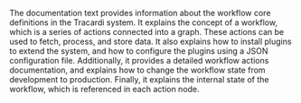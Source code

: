 The documentation text provides information about the workflow core definitions in the Tracardi system. It explains the
concept of a workflow, which is a series of actions connected into a graph. These actions can be used to fetch, process,
and store data. It also explains how to install plugins to extend the system, and how to configure the plugins using a
JSON configuration file. Additionally, it provides a detailed workflow actions documentation, and explains how to change
the workflow state from development to production. Finally, it explains the internal state of the workflow, which is
referenced in each action node.